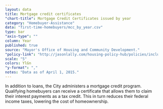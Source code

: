 ```yaml
---
layout: data
title: Mortgage credit certificates
"chart-title": Mortgage Credit Certificates issued by year
category: "Homebuyer-Assistance"
data: "first-time-homebuyers/mcc_by_year.csv"
type: bar
"axis-type": ""
column: Year
published: true
source: "Mayor's Office of Housing and Community Development."
"policy-link": "http://jasonlally.com/housing-policy-hub/policies/inclusionary-housing/"
scale: "5"
colors: YlGn
"y-format": ","
notes: "Data as of April 1, 2015."
---
```


In addition to loans, the City administers a mortgage credit program. Qualifying homebuyers can receive a certificate that allows them to claim their interest payments as a tax credit. This in turn reduces their federal income taxes, lowering the cost of homeownership.
